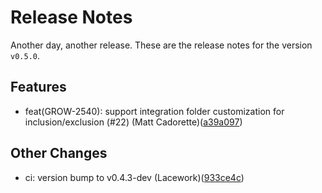 # Release Notes
Another day, another release. These are the release notes for the version `v0.5.0`.

## Features
* feat(GROW-2540): support integration folder customization for inclusion/exclusion (#22) (Matt Cadorette)([a39a097](https://github.com/lacework/terraform-gcp-pub-sub-audit-log/commit/a39a097bee10a64ff620093277c051b376b8ab1d))
## Other Changes
* ci: version bump to v0.4.3-dev (Lacework)([933ce4c](https://github.com/lacework/terraform-gcp-pub-sub-audit-log/commit/933ce4c4dab10e356851d5acb828124cbac89e84))
